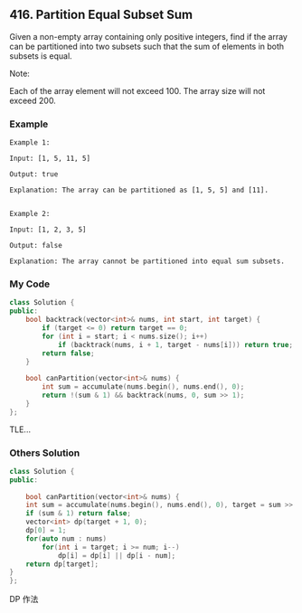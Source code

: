 ## 416. Partition Equal Subset Sum

Given a non-empty array containing only positive integers, find if the array can be partitioned into two subsets such that the sum of elements in both subsets is equal.

Note:

Each of the array element will not exceed 100.
The array size will not exceed 200.

### Example
```
Example 1:

Input: [1, 5, 11, 5]

Output: true

Explanation: The array can be partitioned as [1, 5, 5] and [11].
 

Example 2:

Input: [1, 2, 3, 5]

Output: false

Explanation: The array cannot be partitioned into equal sum subsets.
```

### My Code
```c++
class Solution {
public:
    bool backtrack(vector<int>& nums, int start, int target) {
        if (target <= 0) return target == 0;
        for (int i = start; i < nums.size(); i++) 
            if (backtrack(nums, i + 1, target - nums[i])) return true;
        return false;
    }
    
    bool canPartition(vector<int>& nums) {
        int sum = accumulate(nums.begin(), nums.end(), 0);
        return !(sum & 1) && backtrack(nums, 0, sum >> 1);
    }
};
```
TLE...


### Others Solution
```c++
class Solution {
public:
    
    bool canPartition(vector<int>& nums) {
    int sum = accumulate(nums.begin(), nums.end(), 0), target = sum >> 1;
    if (sum & 1) return false;
    vector<int> dp(target + 1, 0);
    dp[0] = 1;
    for(auto num : nums) 
        for(int i = target; i >= num; i--)
            dp[i] = dp[i] || dp[i - num];
    return dp[target];
}
};
```
DP 作法
